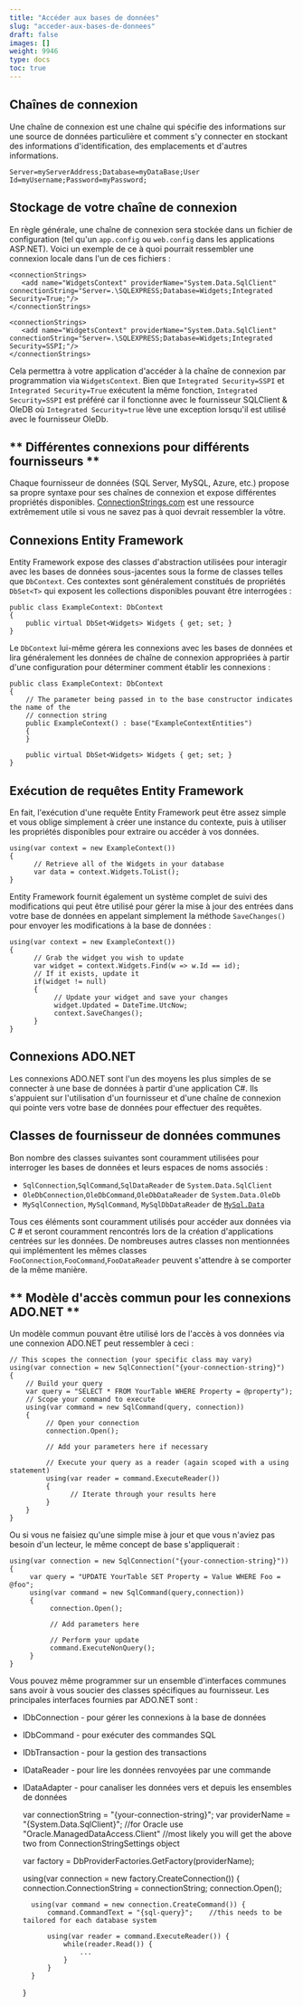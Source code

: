 ```yaml
---
title: "Accéder aux bases de données"
slug: "acceder-aux-bases-de-donnees"
draft: false
images: []
weight: 9946
type: docs
toc: true
---
```


## Chaînes de connexion
Une chaîne de connexion est une chaîne qui spécifie des informations sur une source de données particulière et comment s'y connecter en stockant des informations d'identification, des emplacements et d'autres informations.

    Server=myServerAddress;Database=myDataBase;User Id=myUsername;Password=myPassword;

**Stockage de votre chaîne de connexion**
---

En règle générale, une chaîne de connexion sera stockée dans un fichier de configuration (tel qu'un `app.config` ou `web.config` dans les applications ASP.NET). Voici un exemple de ce à quoi pourrait ressembler une connexion locale dans l'un de ces fichiers :

    <connectionStrings> 
       <add name="WidgetsContext" providerName="System.Data.SqlClient"  connectionString="Server=.\SQLEXPRESS;Database=Widgets;Integrated Security=True;"/> 
    </connectionStrings>

    <connectionStrings> 
       <add name="WidgetsContext" providerName="System.Data.SqlClient"  connectionString="Server=.\SQLEXPRESS;Database=Widgets;Integrated Security=SSPI;"/> 
    </connectionStrings>

Cela permettra à votre application d'accéder à la chaîne de connexion par programmation via `WidgetsContext`. Bien que `Integrated Security=SSPI` et `Integrated Security=True` exécutent la même fonction, `Integrated Security=SSPI` est préféré car il fonctionne avec le fournisseur SQLClient & OleDB où `Integrated Security=true` lève une exception lorsqu'il est utilisé avec le fournisseur OleDb.

** Différentes connexions pour différents fournisseurs **
----

Chaque fournisseur de données (SQL Server, MySQL, Azure, etc.) propose sa propre syntaxe pour ses chaînes de connexion et expose différentes propriétés disponibles. [ConnectionStrings.com](https://www.connectionstrings.com/) est une ressource extrêmement utile si vous ne savez pas à quoi devrait ressembler la vôtre.


## Connexions Entity Framework
Entity Framework expose des classes d'abstraction utilisées pour interagir avec les bases de données sous-jacentes sous la forme de classes telles que `DbContext`. Ces contextes sont généralement constitués de propriétés `DbSet<T>` qui exposent les collections disponibles pouvant être interrogées :

    public class ExampleContext: DbContext 
    { 
        public virtual DbSet<Widgets> Widgets { get; set; } 
    }

Le `DbContext` lui-même gérera les connexions avec les bases de données et lira généralement les données de chaîne de connexion appropriées à partir d'une configuration pour déterminer comment établir les connexions :

    public class ExampleContext: DbContext 
    { 
        // The parameter being passed in to the base constructor indicates the name of the 
        // connection string
        public ExampleContext() : base("ExampleContextEntities")
        {
        }
    
        public virtual DbSet<Widgets> Widgets { get; set; } 
    }

**Exécution de requêtes Entity Framework**
----

En fait, l'exécution d'une requête Entity Framework peut être assez simple et vous oblige simplement à créer une instance du contexte, puis à utiliser les propriétés disponibles pour extraire ou accéder à vos données.

    using(var context = new ExampleContext())
    {
          // Retrieve all of the Widgets in your database
          var data = context.Widgets.ToList();
    }

Entity Framework fournit également un système complet de suivi des modifications qui peut être utilisé pour gérer la mise à jour des entrées dans votre base de données en appelant simplement la méthode `SaveChanges()` pour envoyer les modifications à la base de données :

    using(var context = new ExampleContext())
    {
          // Grab the widget you wish to update
          var widget = context.Widgets.Find(w => w.Id == id);
          // If it exists, update it
          if(widget != null)
          {
               // Update your widget and save your changes
               widget.Updated = DateTime.UtcNow;
               context.SaveChanges();
          }
    }

## Connexions ADO.NET
Les connexions ADO.NET sont l'un des moyens les plus simples de se connecter à une base de données à partir d'une application C#. Ils s'appuient sur l'utilisation d'un fournisseur et d'une chaîne de connexion qui pointe vers votre base de données pour effectuer des requêtes.

**Classes de fournisseur de données communes**
----

Bon nombre des classes suivantes sont couramment utilisées pour interroger les bases de données et leurs espaces de noms associés :

- `SqlConnection`,`SqlCommand`,`SqlDataReader` de `System.Data.SqlClient`
- `OleDbConnection`,`OleDbCommand`,`OleDbDataReader` de `System.Data.OleDb`
- `MySqlConnection`, `MySqlCommand`, `MySqlDbDataReader` de [`MySql.Data`](http://dev.mysql.com/downloads/file/?id=13427)

Tous ces éléments sont couramment utilisés pour accéder aux données via C # et seront couramment rencontrés lors de la création d'applications centrées sur les données. De nombreuses autres classes non mentionnées qui implémentent les mêmes classes `FooConnection`,`FooCommand`,`FooDataReader` peuvent s'attendre à se comporter de la même manière.

** Modèle d'accès commun pour les connexions ADO.NET **
----

Un modèle commun pouvant être utilisé lors de l'accès à vos données via une connexion ADO.NET peut ressembler à ceci :

    // This scopes the connection (your specific class may vary)
    using(var connection = new SqlConnection("{your-connection-string}")
    {
        // Build your query
        var query = "SELECT * FROM YourTable WHERE Property = @property");
        // Scope your command to execute
        using(var command = new SqlCommand(query, connection))
        {
             // Open your connection
             connection.Open();

             // Add your parameters here if necessary

             // Execute your query as a reader (again scoped with a using statement)
             using(var reader = command.ExecuteReader())
             {
                   // Iterate through your results here
             }
        }
    }

Ou si vous ne faisiez qu'une simple mise à jour et que vous n'aviez pas besoin d'un lecteur, le même concept de base s'appliquerait :

    using(var connection = new SqlConnection("{your-connection-string}"))
    {
         var query = "UPDATE YourTable SET Property = Value WHERE Foo = @foo";
         using(var command = new SqlCommand(query,connection))
         {
              connection.Open();
              
              // Add parameters here
              
              // Perform your update
              command.ExecuteNonQuery();
         }
    }


Vous pouvez même programmer sur un ensemble d'interfaces communes sans avoir à vous soucier des classes spécifiques au fournisseur. Les principales interfaces fournies par ADO.NET sont :

- IDbConnection - pour gérer les connexions à la base de données
- IDbCommand - pour exécuter des commandes SQL
- IDbTransaction - pour la gestion des transactions
- IDataReader - pour lire les données renvoyées par une commande
- IDataAdapter - pour canaliser les données vers et depuis les ensembles de données


    var connectionString = "{your-connection-string}";
    var providerName = "{System.Data.SqlClient}"; //for Oracle use "Oracle.ManagedDataAccess.Client"
    //most likely you will get the above two from ConnectionStringSettings object

    var factory = DbProviderFactories.GetFactory(providerName);

    using(var connection = new factory.CreateConnection()) {
        connection.ConnectionString = connectionString;
        connection.Open();

        using(var command = new connection.CreateCommand()) {
            command.CommandText = "{sql-query}";    //this needs to be tailored for each database system
    
            using(var reader = command.ExecuteReader()) {
                while(reader.Read()) {
                    ...
                }
            }
        }
    }


